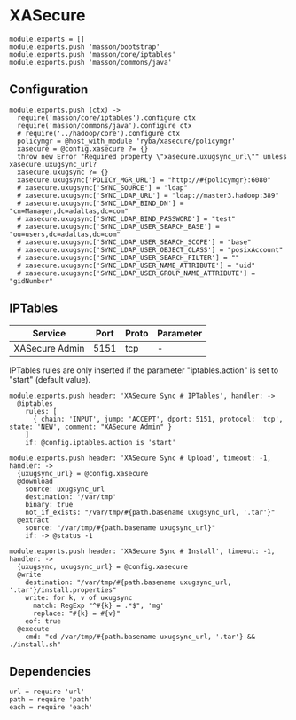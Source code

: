 
# XASecure

    module.exports = []
    module.exports.push 'masson/bootstrap'
    module.exports.push 'masson/core/iptables'
    module.exports.push 'masson/commons/java'

## Configuration

    module.exports.push (ctx) ->
      require('masson/core/iptables').configure ctx
      require('masson/commons/java').configure ctx
      # require('../hadoop/core').configure ctx
      policymgr = @host_with_module 'ryba/xasecure/policymgr'
      xasecure = @config.xasecure ?= {}
      throw new Error "Required property \"xasecure.uxugsync_url\"" unless xasecure.uxugsync_url?
      xasecure.uxugsync ?= {}
      xasecure.uxugsync['POLICY_MGR_URL'] = "http://#{policymgr}:6080"
      # xasecure.uxugsync['SYNC_SOURCE'] = "ldap"
      # xasecure.uxugsync['SYNC_LDAP_URL'] = "ldap://master3.hadoop:389"
      # xasecure.uxugsync['SYNC_LDAP_BIND_DN'] = "cn=Manager,dc=adaltas,dc=com"
      # xasecure.uxugsync['SYNC_LDAP_BIND_PASSWORD'] = "test"
      # xasecure.uxugsync['SYNC_LDAP_USER_SEARCH_BASE'] = "ou=users,dc=adaltas,dc=com"
      # xasecure.uxugsync['SYNC_LDAP_USER_SEARCH_SCOPE'] = "base"
      # xasecure.uxugsync['SYNC_LDAP_USER_OBJECT_CLASS'] = "posixAccount"
      # xasecure.uxugsync['SYNC_LDAP_USER_SEARCH_FILTER'] = ""
      # xasecure.uxugsync['SYNC_LDAP_USER_NAME_ATTRIBUTE'] = "uid"
      # xasecure.uxugsync['SYNC_LDAP_USER_GROUP_NAME_ATTRIBUTE'] = "gidNumber"

## IPTables

| Service    | Port | Proto  | Parameter          |
|------------|------|--------|--------------------|
| XASecure Admin | 5151 | tcp    | - |

IPTables rules are only inserted if the parameter "iptables.action" is set to 
"start" (default value).

    module.exports.push header: 'XASecure Sync # IPTables', handler: ->
      @iptables
        rules: [
          { chain: 'INPUT', jump: 'ACCEPT', dport: 5151, protocol: 'tcp', state: 'NEW', comment: "XASecure Admin" }
        ]
        if: @config.iptables.action is 'start'

    module.exports.push header: 'XASecure Sync # Upload', timeout: -1, handler: ->
      {uxugsync_url} = @config.xasecure
      @download
        source: uxugsync_url
        destination: '/var/tmp'
        binary: true
        not_if_exists: "/var/tmp/#{path.basename uxugsync_url, '.tar'}"
      @extract
        source: "/var/tmp/#{path.basename uxugsync_url}"
        if: -> @status -1

    module.exports.push header: 'XASecure Sync # Install', timeout: -1, handler: ->
      {uxugsync, uxugsync_url} = @config.xasecure
      @write
        destination: "/var/tmp/#{path.basename uxugsync_url, '.tar'}/install.properties"
        write: for k, v of uxugsync
          match: RegExp "^#{k} = .*$", 'mg'
          replace: "#{k} = #{v}"
        eof: true
      @execute
        cmd: "cd /var/tmp/#{path.basename uxugsync_url, '.tar'} && ./install.sh"

## Dependencies

    url = require 'url'
    path = require 'path'
    each = require 'each'
      
